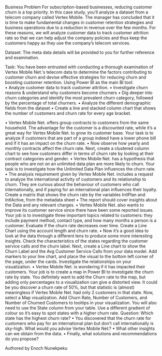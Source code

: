 Business Problem 
For subscription-based businesses, reducing customer churn is a top priority. In this case study, 
you’ll analyze a dataset from a telecom company called Vertex Mobile. 
The manager has concluded that it is time to make fundamental changes in customer retention 
strategies and business operations due to a reduction in revenue over the few months. 
For these reasons, we will analyze customer data to track customer attrition rate so that we can help 
adjust the company policies and thus keep the customers happy as they use the company’s 
telecom services. 

Dataset:
The meta data details will be provided to you for further reference and examination.

Task: 
You have been entrusted with conducting a thorough examination of Vertex Mobile Net.'s telecom data to 
determine the factors contributing to customer churn and devise effective strategies for reducing churn and 
boosting customer retention. 
Using Power BI as the main BI tool: <br>
• Analyze customer data to track customer attrition.
• Investigate churn reasons & understand why customers become churners
• Dig deeper into churn categories and identify the most prevalent churn category, followed by the 
percentage of total churners.
• Analyze the different demographic fields from the dataset
• Create a line and stacked column chart that shows the number of customers and churn rate for every 
age bracket. 

• Vertex Mobile Net. offers group contracts to customers from the same household. The advantage for 
the customer is a discounted rate, while it’s a great way for Vertex Mobile Net. to grow its customer 
base. Your task is to analyze if customers that are part of a group indeed have a lower phone bill and 
if it has an impact on the churn rate.
• Now observe how yearly and monthly contracts affect the churn rate. Next, create a clustered column 
chart to see how customers differ in terms of churn rate by looking at their contract categories and 
gender. 
• Vertex Mobile Net. has a hypothesis that people who are not on an unlimited data plan are more likely 
to churn. Your task is to investigate how the Unlimited Data Plan influences the churn rate. 
• The analysis requirement given by Vertex Mobile Net. includes a request to analyze the international 
activity of customers and its relationship to churn. They are curious about the behaviour of customers 
who call internationally, and if paying for an international plan influences their loyalty. Create a matrix 
that shows the churn rate by the variables IntlPlan and IntlActive, from the metadata sheet
• The report should cover insights about the Data and any relevant charges. 
• Vertex Mobile Net. also wants to improve its customer service since there have been some reported 
issues. Your job is to investigate three important topics related to customers: they include payment 
method, contact type, and how many months a person is a customer. Evaluate if the churn rate 
decreases over time. Create a Line Chart using the account length and churn rate. 
• Now it’s a good idea to look at the data through a different lens to produce some more interesting 
insights. Check the characteristics of the states regarding the customer service calls and the churn label. 
Next, create a Line chart to show the Churn Label and the Avg Customer Service Calls from your data 
model. Add markers to your line chart, and place the visual to the bottom left corner of the page, under 
the cards. Investigate the relationships on your visualization. 
• Vertex Mobile Net. is wondering if it has impacted their customers. Your job is to create a map in 
Power BI to investigate the churn rate by state. You definitely want to add the Churn rate to the map, 
but adding only percentages to a visualization can give a distorted view. It could be you discover a 
churn rate of 50%, but that statistic is (almost) meaningless if Vertex Mobile Net. had only 2 customers 
in that state. Now, select a Map visualization. Add Churn Rate, Number of Customers, and Number 
of Churned Customers to tooltips in your visualization. You will also need to use the State column
from your table. Use a different gradient of colour so it’s easy to spot states with a higher churn rate. 
Question: Which state has the highest churn rate? 
• You discovered that the churn rate for customers who pay for an international plan but don’t call 
internationally is sky-high. What would you advise Vertex Mobile Net.?
• What other insights can we obtain from the data. 
• Finally, what solutions and recommendations do you propose?


Authored by Enoch Nunekpeku

